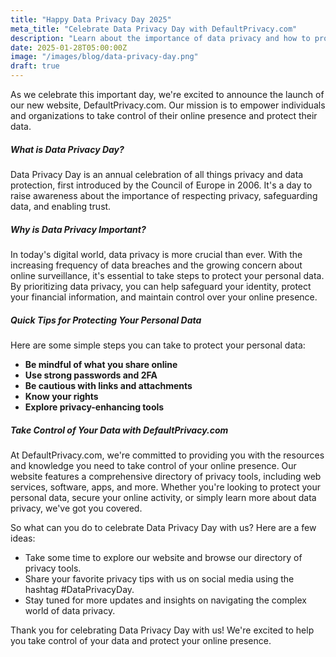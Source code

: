 ```yaml
---
title: "Happy Data Privacy Day 2025"
meta_title: "Celebrate Data Privacy Day with DefaultPrivacy.com"
description: "Learn about the importance of data privacy and how to protect your online presence. Discover new tools and resources to help you take control of your data."
date: 2025-01-28T05:00:00Z
image: "/images/blog/data-privacy-day.png"
draft: true
---
```


As we celebrate this important day, we're excited to announce the launch of our new website, DefaultPrivacy.com. Our mission is to empower individuals and organizations to take control of their online presence and protect their data.

##### What is Data Privacy Day?

Data Privacy Day is an annual celebration of all things privacy and data protection, first introduced by the Council of Europe in 2006. It's a day to raise awareness about the importance of respecting privacy, safeguarding data, and enabling trust.

##### Why is Data Privacy Important?

In today's digital world, data privacy is more crucial than ever. With the increasing frequency of data breaches and the growing concern about online surveillance, it's essential to take steps to protect your personal data. By prioritizing data privacy, you can help safeguard your identity, protect your financial information, and maintain control over your online presence.

##### Quick Tips for Protecting Your Personal Data

Here are some simple steps you can take to protect your personal data:

* **Be mindful of what you share online**
* **Use strong passwords and 2FA**
* **Be cautious with links and attachments**
* **Know your rights**
* **Explore privacy-enhancing tools**

##### Take Control of Your Data with DefaultPrivacy.com

At DefaultPrivacy.com, we're committed to providing you with the resources and knowledge you need to take control of your online presence. Our website features a comprehensive directory of privacy tools, including web services, software, apps, and more. Whether you're looking to protect your personal data, secure your online activity, or simply learn more about data privacy, we've got you covered.

So what can you do to celebrate Data Privacy Day with us? Here are a few ideas:

* Take some time to explore our website and browse our directory of privacy tools.
* Share your favorite privacy tips with us on social media using the hashtag #DataPrivacyDay.
* Stay tuned for more updates and insights on navigating the complex world of data privacy.

Thank you for celebrating Data Privacy Day with us! We're excited to help you take control of your data and protect your online presence.